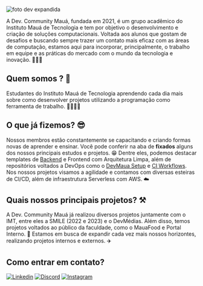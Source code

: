 
![foto dev expandida](https://github.com/Maua-Dev/.github/assets/81604963/373cea2d-2c18-419a-bf00-535c032c6e8c)

A Dev. Community Mauá, fundada em 2021, é um grupo acadêmico do Instituto Mauá de Tecnologia e tem por objetivo o desenvolvimento e criação de soluções computacionais. Voltada aos alunos que gostam de desafios e buscando sempre trazer um contato mais eficaz com as áreas de computação, estamos aqui para incorporar, principalmente, o trabalho em equipe e as práticas do mercado com o mundo da tecnologia e inovação. 🚀🧑‍🚀

## Quem somos ? 🤔

Estudantes do Instituto Mauá de Tecnologia aprendendo cada dia mais sobre como desenvolver projetos utilizando a programação como ferramenta de trabalho. 👩‍💻👨‍💻

## O que já fizemos? 😎

Nossos membros estão constantemente se capacitando e criando formas novas de aprender e ensinar. Você pode conferir na aba de <strong>fixados</strong> alguns dos nossos principais estudos e projetos. 😁
Dentre eles, podemos destacar templates de [Backend](https://github.com/Maua-Dev/clean_mss_template) e Frontend com Arquitetura Limpa, além de repositórios voltados a DevOps como o [DevMaua Setup](https://github.com/Maua-Dev/devmaua_setup) e [CI Workflows](https://github.com/Maua-Dev/ci_workflows_reusable). Nos nossos projetos visamos a agilidade e contamos com diversas esteiras de CI/CD, além de infraestrutura Serverless com AWS. ☁️

## Quais nossos principais projetos? ⚒️

A Dev. Community Mauá já realizou diversos projetos juntamente com o IMT, entre eles a SMILE (2022 e 2023) e o DevMédias. Além disso, temos projetos voltados ao público da faculdade, como o MauaFood e Portal Interno. 🧱
Estamos em busca de expandir cada vez mais nossos horizontes, realizando projetos internos e externos. ✈️

## Como entrar em contato?
<a href="https://www.linkedin.com/company/dev-community-mauá/" target="_blank"><img alt="Linkedin" src="https://img.shields.io/badge/LinkedIn-0077B5?style=for-the-badge&logo=linkedin&logoColor=white"></a>
<a href="https://discord.gg/anjjStZ8yK" target="_blank"><img alt="Discord" src="https://img.shields.io/badge/Discord-7289DA?style=for-the-badge&logo=discord&logoColor=white"></a>
<a href="https://www.instagram.com/devcommunitymaua/" target="_blank"><img alt="Instagram" src="https://img.shields.io/badge/Instagram-E4405F?style=for-the-badge&logo=instagram&logoColor=white"></a>
